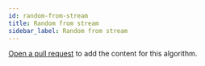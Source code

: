 ```yaml
---
id: random-from-stream
title: Random from stream
sidebar_label: Random from stream
---
```


[Open a pull request](https://github.com/AllAlgorithms/algorithms/tree/master/docs/random-from-stream.md) to add the content for this algorithm.